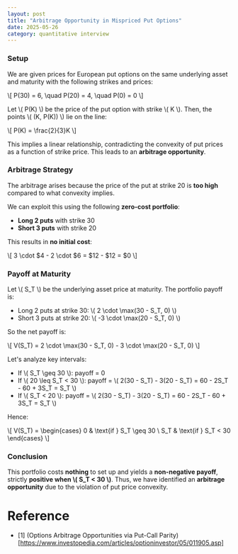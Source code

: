 ```yaml
---
layout: post
title: "Arbitrage Opportunity in Mispriced Put Options"
date: 2025-05-26
category: quantitative interview
---
```


### Setup

We are given prices for European put options on the same underlying asset and maturity with the following strikes and prices:

\\[
P(30) = 6, \quad P(20) = 4, \quad P(0) = 0
\\]

Let \\( P(K) \\) be the price of the put option with strike \\( K \\). Then, the points \\( (K, P(K)) \\) lie on the line:

\\[
P(K) = \frac{2}{3}K
\\]

This implies a linear relationship, contradicting the convexity of put prices as a function of strike price. This leads to an **arbitrage opportunity**.

### Arbitrage Strategy

The arbitrage arises because the price of the put at strike 20 is **too high** compared to what convexity implies.

We can exploit this using the following **zero-cost portfolio**:

- **Long 2 puts** with strike 30
- **Short 3 puts** with strike 20

This results in **no initial cost**:

\\[
3 \cdot \$4 - 2 \cdot \$6 = \$12 - \$12 = \$0
\\]

### Payoff at Maturity

Let \\( S_T \\) be the underlying asset price at maturity. The portfolio payoff is:

- Long 2 puts at strike 30: \\( 2 \cdot \max(30 - S_T, 0) \\)
- Short 3 puts at strike 20: \\( -3 \cdot \max(20 - S_T, 0) \\)

So the net payoff is:

\\[
V(S_T) = 2 \cdot \max(30 - S_T, 0) - 3 \cdot \max(20 - S_T, 0)
\\]

Let's analyze key intervals:

- If \\( S_T \geq 30 \\): payoff = 0
- If \\( 20 \leq S_T < 30 \\): payoff = \\( 2(30 - S_T) - 3(20 - S_T) = 60 - 2S_T - 60 + 3S_T = S_T \\)
- If \\( S_T < 20 \\): payoff = \\( 2(30 - S_T) - 3(20 - S_T) = 60 - 2S_T - 60 + 3S_T = S_T \\)

Hence:

\\[
V(S_T) = 
\begin{cases}
0 & \text{if } S_T \geq 30 \\
S_T & \text{if } S_T < 30
\end{cases}
\\]

### Conclusion

This portfolio costs **nothing** to set up and yields a **non-negative payoff**, strictly **positive when \\( S_T < 30 \\)**. Thus, we have identified an **arbitrage opportunity** due to the violation of put price convexity.

# Reference

* [1] (Options Arbitrage Opportunities via Put-Call Parity)[https://www.investopedia.com/articles/optioninvestor/05/011905.asp]

